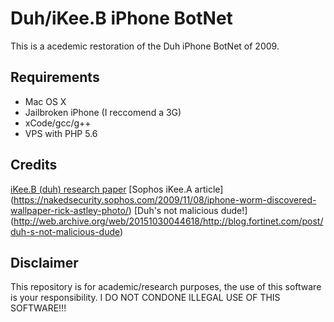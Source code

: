 # Duh/iKee.B iPhone BotNet
This is a acedemic restoration of the Duh iPhone BotNet of 2009. 

## Requirements
* Mac OS X
* Jailbroken iPhone (I reccomend a 3G)
* xCode/gcc/g++
* VPS with PHP 5.6

## Credits
[iKee.B (duh) research paper](http://www.csl.sri.com/~vinod/papers/ikee.pdf)
[Sophos iKee.A article] (https://nakedsecurity.sophos.com/2009/11/08/iphone-worm-discovered-wallpaper-rick-astley-photo/)
[Duh's not malicious dude!] (http://web.archive.org/web/20151030044618/http://blog.fortinet.com/post/duh-s-not-malicious-dude)

## Disclaimer
This repository is for academic/research purposes, the use of this software is your
responsibility. I DO NOT CONDONE ILLEGAL USE OF THIS SOFTWARE!!!
